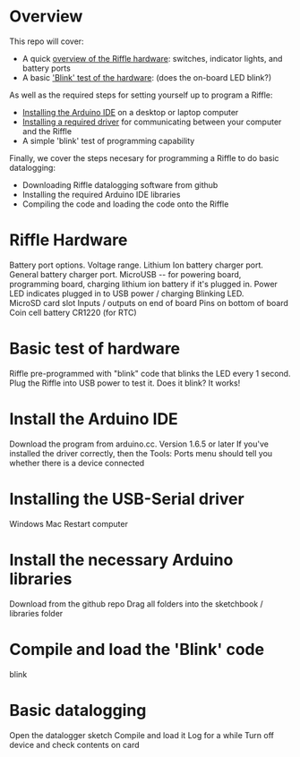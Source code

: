 # Overview

This repo will cover:

- A quick [overview of the Riffle hardware](./step-by-step.markdown#riffle-hardware): switches, indicator lights, and battery ports 
- A basic ['Blink' test of the hardware](./step-by-step.markdown#basic-test-of-hardware): (does the on-board LED blink?)

As well as the required steps for setting yourself up to program a Riffle: 

- [Installing the Arduino IDE](./step-by-step.markdown#installing-the-arduino-ide) on a desktop or laptop computer
- [Installing a required driver](./step-by-step.markdown#installing-the-usb-serial-driver) for communicating between your computer and the Riffle
- A simple 'blink' test of programming capability

Finally, we cover the steps necesary for programming a Riffle to do basic datalogging:

- Downloading Riffle datalogging software from github
- Installing the required Arduino IDE libraries
- Compiling the code and loading the code onto the Riffle

# Riffle Hardware 

Battery port options.  Voltage range.  Lithium Ion battery charger port.  General battery charger port.
MicroUSB -- for powering board, programming board, charging lithium ion battery if it's plugged in.
Power LED indicates plugged in to USB power / charging
Blinking LED.  
MicroSD card slot
Inputs / outputs on end of board
Pins on bottom of board
Coin cell battery CR1220 (for RTC)

# Basic test of hardware

Riffle pre-programmed with "blink" code that blinks the LED every 1 second.
Plug the Riffle into USB power to test it. Does it blink? It works!

# Install the Arduino IDE

Download the program from arduino.cc.  Version 1.6.5 or later
If you've installed the driver correctly, then the Tools: Ports menu should tell you whether there is a device connected


# Installing the USB-Serial driver

Windows
Mac
Restart computer


# Install the necessary Arduino libraries

Download from the github repo
Drag all folders into the sketchbook / libraries folder

# Compile and load the 'Blink' code
blink

# Basic datalogging
Open the datalogger sketch
Compile and load it
Log for a while
Turn off device and check contents on card

